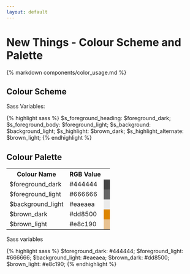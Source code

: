 ```yaml
---
layout: default
---
```


# New Things - Colour Scheme and Palette

{% markdown components/color_usage.md %}

## Colour Scheme

Sass Variables:

{% highlight sass %}
  $s_foreground_heading: $foreground_dark;
  $s_foreground_body: $foreground_light;
  $s_background: $background_light;
  $s_highlight: $brown_dark;
  $s_highlight_alternate: $brown_light;
{% endhighlight %}

## Colour Palette

<p>

<table>
  <tr>
    <th>Colour Name</th>
    <th>RGB Value</th>
    <th></th>
  </tr>
  <tr>
    <td>$foreground_dark</td>
    <td>#444444</td>
    <td style="background-color: #444444"></td>
  </tr>
  <tr>
    <td>$foreground_light</td>
    <td>#666666</td>
    <td style="background-color: #666666"></td>
  </tr>
  <tr>
    <td>$background_light</td>
    <td>#eaeaea</td>
    <td style="background-color: #eaeaea"></td>
  </tr>
  <tr>
    <td>$brown_dark</td>
    <td>#dd8500</td>
    <td style="background-color: #dd8500"></td>
  </tr>
  <tr>
    <td>$brown_light</td>
    <td>#e8c190</td>
    <td style="background-color: #e8c190"></td>
  </tr>
</table>

</p>

Sass variables

{% highlight sass %}
$foreground_dark: #444444;
$foreground_light: #666666;
$background_light: #eaeaea;
$brown_dark: #dd8500;
$brown_light: #e8c190;
{% endhighlight %}

